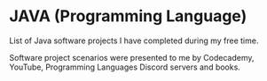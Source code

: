 # JAVA (Programming Language)
List of Java software projects I have completed during my free time.

Software project scenarios were presented to me by Codecademy, YouTube, Programming Languages Discord servers and books.

